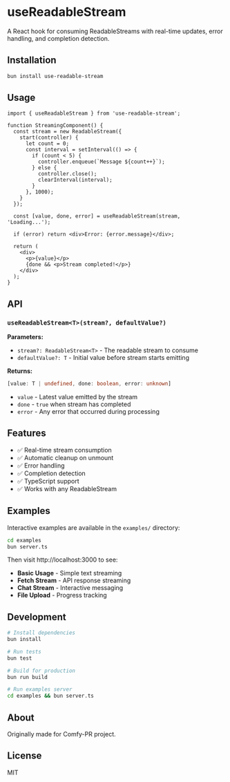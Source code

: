# useReadableStream

A React hook for consuming ReadableStreams with real-time updates, error handling, and completion detection.

## Installation

```bash
bun install use-readable-stream
```

## Usage

```tsx
import { useReadableStream } from 'use-readable-stream';

function StreamingComponent() {
  const stream = new ReadableStream({
    start(controller) {
      let count = 0;
      const interval = setInterval(() => {
        if (count < 5) {
          controller.enqueue(`Message ${count++}`);
        } else {
          controller.close();
          clearInterval(interval);
        }
      }, 1000);
    }
  });

  const [value, done, error] = useReadableStream(stream, 'Loading...');

  if (error) return <div>Error: {error.message}</div>;
  
  return (
    <div>
      <p>{value}</p>
      {done && <p>Stream completed!</p>}
    </div>
  );
}
```

## API

### `useReadableStream<T>(stream?, defaultValue?)`

**Parameters:**
- `stream?: ReadableStream<T>` - The readable stream to consume
- `defaultValue?: T` - Initial value before stream starts emitting

**Returns:**
```typescript
[value: T | undefined, done: boolean, error: unknown]
```

- `value` - Latest value emitted by the stream
- `done` - `true` when stream has completed
- `error` - Any error that occurred during processing

## Features

- ✅ Real-time stream consumption
- ✅ Automatic cleanup on unmount
- ✅ Error handling
- ✅ Completion detection
- ✅ TypeScript support
- ✅ Works with any ReadableStream

## Examples

Interactive examples are available in the `examples/` directory:

```bash
cd examples
bun server.ts
```

Then visit http://localhost:3000 to see:

- **Basic Usage** - Simple text streaming
- **Fetch Stream** - API response streaming
- **Chat Stream** - Interactive messaging
- **File Upload** - Progress tracking

## Development

```bash
# Install dependencies
bun install

# Run tests
bun test

# Build for production
bun run build

# Run examples server
cd examples && bun server.ts
```

## About

Originally made for Comfy-PR project.

## License

MIT
